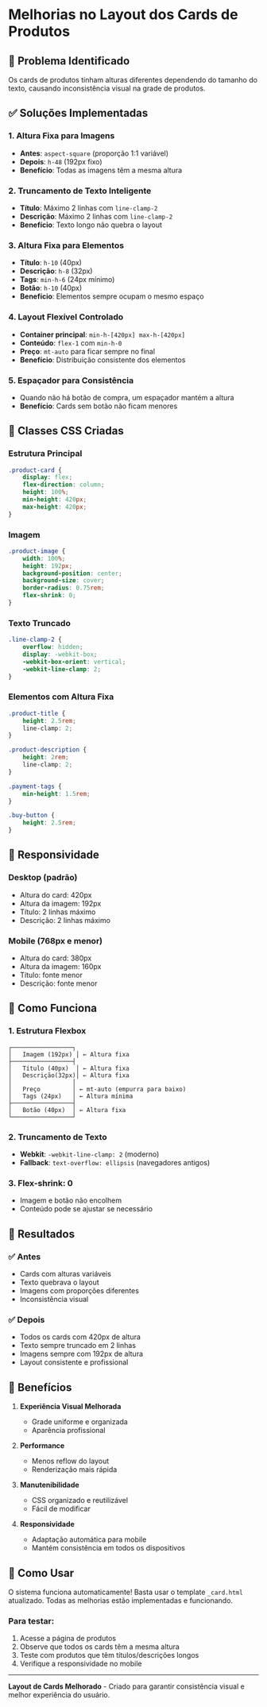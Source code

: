 # Melhorias no Layout dos Cards de Produtos

## 🎯 Problema Identificado

Os cards de produtos tinham alturas diferentes dependendo do tamanho do texto, causando inconsistência visual na grade de produtos.

## ✅ Soluções Implementadas

### 1. **Altura Fixa para Imagens**
- **Antes**: `aspect-square` (proporção 1:1 variável)
- **Depois**: `h-48` (192px fixo)
- **Benefício**: Todas as imagens têm a mesma altura

### 2. **Truncamento de Texto Inteligente**
- **Título**: Máximo 2 linhas com `line-clamp-2`
- **Descrição**: Máximo 2 linhas com `line-clamp-2`
- **Benefício**: Texto longo não quebra o layout

### 3. **Altura Fixa para Elementos**
- **Título**: `h-10` (40px)
- **Descrição**: `h-8` (32px)
- **Tags**: `min-h-6` (24px mínimo)
- **Botão**: `h-10` (40px)
- **Benefício**: Elementos sempre ocupam o mesmo espaço

### 4. **Layout Flexível Controlado**
- **Container principal**: `min-h-[420px] max-h-[420px]`
- **Conteúdo**: `flex-1` com `min-h-0`
- **Preço**: `mt-auto` para ficar sempre no final
- **Benefício**: Distribuição consistente dos elementos

### 5. **Espaçador para Consistência**
- Quando não há botão de compra, um espaçador mantém a altura
- **Benefício**: Cards sem botão não ficam menores

## 🎨 Classes CSS Criadas

### Estrutura Principal
```css
.product-card {
    display: flex;
    flex-direction: column;
    height: 100%;
    min-height: 420px;
    max-height: 420px;
}
```

### Imagem
```css
.product-image {
    width: 100%;
    height: 192px;
    background-position: center;
    background-size: cover;
    border-radius: 0.75rem;
    flex-shrink: 0;
}
```

### Texto Truncado
```css
.line-clamp-2 {
    overflow: hidden;
    display: -webkit-box;
    -webkit-box-orient: vertical;
    -webkit-line-clamp: 2;
}
```

### Elementos com Altura Fixa
```css
.product-title {
    height: 2.5rem;
    line-clamp: 2;
}

.product-description {
    height: 2rem;
    line-clamp: 2;
}

.payment-tags {
    min-height: 1.5rem;
}

.buy-button {
    height: 2.5rem;
}
```

## 📱 Responsividade

### Desktop (padrão)
- Altura do card: 420px
- Altura da imagem: 192px
- Título: 2 linhas máximo
- Descrição: 2 linhas máximo

### Mobile (768px e menor)
- Altura do card: 380px
- Altura da imagem: 160px
- Título: fonte menor
- Descrição: fonte menor

## 🔧 Como Funciona

### 1. **Estrutura Flexbox**
```
┌─────────────────┐
│   Imagem (192px) │ ← Altura fixa
├─────────────────┤
│   Título (40px)  │ ← Altura fixa
│   Descrição(32px)│ ← Altura fixa
│                 │
│   Preço         │ ← mt-auto (empurra para baixo)
│   Tags (24px)   │ ← Altura mínima
├─────────────────┤
│   Botão (40px)  │ ← Altura fixa
└─────────────────┘
```

### 2. **Truncamento de Texto**
- **Webkit**: `-webkit-line-clamp: 2` (moderno)
- **Fallback**: `text-overflow: ellipsis` (navegadores antigos)

### 3. **Flex-shrink: 0**
- Imagem e botão não encolhem
- Conteúdo pode se ajustar se necessário

## 🎯 Resultados

### ✅ **Antes**
- Cards com alturas variáveis
- Texto quebrava o layout
- Imagens com proporções diferentes
- Inconsistência visual

### ✅ **Depois**
- Todos os cards com 420px de altura
- Texto sempre truncado em 2 linhas
- Imagens sempre com 192px de altura
- Layout consistente e profissional

## 🚀 Benefícios

1. **Experiência Visual Melhorada**
   - Grade uniforme e organizada
   - Aparência profissional

2. **Performance**
   - Menos reflow do layout
   - Renderização mais rápida

3. **Manutenibilidade**
   - CSS organizado e reutilizável
   - Fácil de modificar

4. **Responsividade**
   - Adaptação automática para mobile
   - Mantém consistência em todos os dispositivos

## 📝 Como Usar

O sistema funciona automaticamente! Basta usar o template `_card.html` atualizado. Todas as melhorias estão implementadas e funcionando.

### Para testar:
1. Acesse a página de produtos
2. Observe que todos os cards têm a mesma altura
3. Teste com produtos que têm títulos/descrições longos
4. Verifique a responsividade no mobile

---

**Layout de Cards Melhorado** - Criado para garantir consistência visual e melhor experiência do usuário. 